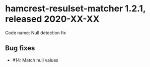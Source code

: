 # hamcrest-resulset-matcher 1.2.1, released 2020-XX-XX
 
Code name: Null detection fix
 

## Bug fixes
 
* #14: Match null values
